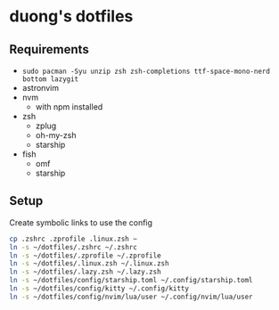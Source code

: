 # duong's dotfiles

## Requirements

- `sudo pacman -Syu unzip zsh zsh-completions ttf-space-mono-nerd bottom lazygit`
- astronvim
- nvm
  - with npm installed
- zsh
  - zplug
  - oh-my-zsh
  - starship
- fish
  - omf
  - starship

## Setup

Create symbolic links to use the config

```bash
cp .zshrc .zprofile .linux.zsh ~
ln -s ~/dotfiles/.zshrc ~/.zshrc
ln -s ~/dotfiles/.zprofile ~/.zprofile
ln -s ~/dotfiles/.linux.zsh ~/.linux.zsh
ln -s ~/dotfiles/.lazy.zsh ~/.lazy.zsh
ln -s ~/dotfiles/config/starship.toml ~/.config/starship.toml
ln -s ~/dotfiles/config/kitty ~/.config/kitty
ln -s ~/dotfiles/config/nvim/lua/user ~/.config/nvim/lua/user
```
